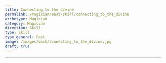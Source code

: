 ```yaml
---
title: Connecting to the divine
permalink: /magician/east/skill/connecting_to_the_divine
archetype: Magician
category: Magician
direction: Skill
type: Skill
type_general: East
image: /images/back/connecting_to_the_divine.jpg
draft: true
---
```


---
